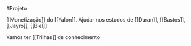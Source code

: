 #Projeto 

[[Monetização]] do [[Yalon]]. 
Ajudar nos estudos de [[Duran]], [[Bastos]], [[Jayro]], [[Biel]]

Vamos ter [[Trilhas]] de conhecimento



